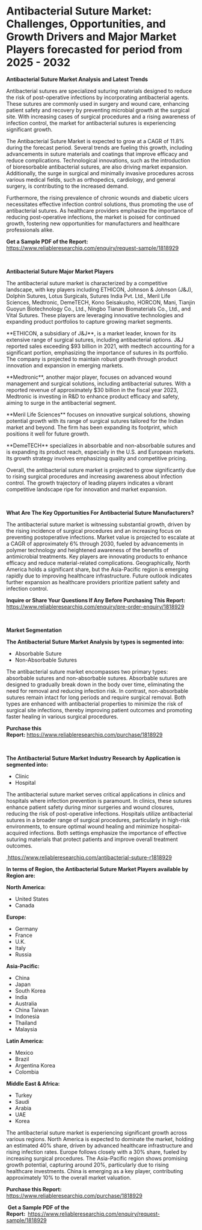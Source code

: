 <p><h1>Antibacterial Suture Market: Challenges, Opportunities, and Growth Drivers and Major Market Players forecasted for period from 2025 - 2032</h1></p><p><strong>Antibacterial Suture Market Analysis and Latest Trends</strong></p>
<p><p>Antibacterial sutures are specialized suturing materials designed to reduce the risk of post-operative infections by incorporating antibacterial agents. These sutures are commonly used in surgery and wound care, enhancing patient safety and recovery by preventing microbial growth at the surgical site. With increasing cases of surgical procedures and a rising awareness of infection control, the market for antibacterial sutures is experiencing significant growth.</p><p>The Antibacterial Suture Market is expected to grow at a CAGR of 11.8% during the forecast period. Several trends are fueling this growth, including advancements in suture materials and coatings that improve efficacy and reduce complications. Technological innovations, such as the introduction of bioresorbable antibacterial sutures, are also driving market expansion. Additionally, the surge in surgical and minimally invasive procedures across various medical fields, such as orthopedics, cardiology, and general surgery, is contributing to the increased demand.</p><p>Furthermore, the rising prevalence of chronic wounds and diabetic ulcers necessitates effective infection control solutions, thus promoting the use of antibacterial sutures. As healthcare providers emphasize the importance of reducing post-operative infections, the market is poised for continued growth, fostering new opportunities for manufacturers and healthcare professionals alike.</p></p>
<p><strong>Get a Sample PDF of the Report:&nbsp;</strong> <a href="https://www.reliableresearchiq.com/enquiry/request-sample/1818929?utm_campaign=2333&utm_medium=2&utm_source=Github&utm_content=ia&utm_term=13042025&utm_id=antibacterial-suture">https://www.reliableresearchiq.com/enquiry/request-sample/1818929</a></p>
<p>&nbsp;</p>
<p><strong>Antibacterial Suture Major Market Players</strong></p>
<p><p>The antibacterial suture market is characterized by a competitive landscape, with key players including ETHICON, Johnson & Johnson (J&J), Dolphin Sutures, Lotus Surgicals, Sutures India Pvt. Ltd., Meril Life Sciences, Medtronic, DemeTECH, Kono Seisakusho, HORCON, Mani, Tianjin Guoyun Biotechnology Co., Ltd., Ningbo Tianan Biomaterials Co., Ltd., and Vital Sutures. These players are leveraging innovative technologies and expanding product portfolios to capture growing market segments.</p><p>**ETHICON, a subsidiary of J&J**, is a market leader, known for its extensive range of surgical sutures, including antibacterial options. J&J reported sales exceeding $93 billion in 2021, with medtech accounting for a significant portion, emphasizing the importance of sutures in its portfolio. The company is projected to maintain robust growth through product innovation and expansion in emerging markets.</p><p>**Medtronic**, another major player, focuses on advanced wound management and surgical solutions, including antibacterial sutures. With a reported revenue of approximately $30 billion in the fiscal year 2023, Medtronic is investing in R&D to enhance product efficacy and safety, aiming to surge in the antibacterial segment.</p><p>**Meril Life Sciences** focuses on innovative surgical solutions, showing potential growth with its range of surgical sutures tailored for the Indian market and beyond. The firm has been expanding its footprint, which positions it well for future growth.</p><p>**DemeTECH** specializes in absorbable and non-absorbable sutures and is expanding its product reach, especially in the U.S. and European markets. Its growth strategy involves emphasizing quality and competitive pricing.</p><p>Overall, the antibacterial suture market is projected to grow significantly due to rising surgical procedures and increasing awareness about infection control. The growth trajectory of leading players indicates a vibrant competitive landscape ripe for innovation and market expansion.</p></p>
<p>&nbsp;</p>
<p><strong>What Are The Key Opportunities For Antibacterial Suture Manufacturers?</strong></p>
<p><p>The antibacterial suture market is witnessing substantial growth, driven by the rising incidence of surgical procedures and an increasing focus on preventing postoperative infections. Market value is projected to escalate at a CAGR of approximately 6% through 2030, fueled by advancements in polymer technology and heightened awareness of the benefits of antimicrobial treatments. Key players are innovating products to enhance efficacy and reduce material-related complications. Geographically, North America holds a significant share, but the Asia-Pacific region is emerging rapidly due to improving healthcare infrastructure. Future outlook indicates further expansion as healthcare providers prioritize patient safety and infection control.</p></p>
<p><strong>Inquire or Share Your Questions If Any Before Purchasing This Report:</strong> <a href="https://www.reliableresearchiq.com/enquiry/pre-order-enquiry/1818929?utm_campaign=2333&utm_medium=2&utm_source=Github&utm_content=ia&utm_term=13042025&utm_id=antibacterial-suture">https://www.reliableresearchiq.com/enquiry/pre-order-enquiry/1818929</a></p>
<p>&nbsp;</p>
<p><strong>Market Segmentation</strong></p>
<p><strong>The Antibacterial Suture Market Analysis by types is segmented into:</strong></p>
<p><ul><li>Absorbable Suture</li><li>Non-Absorbable Sutures</li></ul></p>
<p><p>The antibacterial suture market encompasses two primary types: absorbable sutures and non-absorbable sutures. Absorbable sutures are designed to gradually break down in the body over time, eliminating the need for removal and reducing infection risk. In contrast, non-absorbable sutures remain intact for long periods and require surgical removal. Both types are enhanced with antibacterial properties to minimize the risk of surgical site infections, thereby improving patient outcomes and promoting faster healing in various surgical procedures.</p></p>
<p><strong>Purchase this Report:&nbsp;</strong><a href="https://www.reliableresearchiq.com/purchase/1818929?utm_campaign=2333&utm_medium=2&utm_source=Github&utm_content=ia&utm_term=13042025&utm_id=antibacterial-suture">https://www.reliableresearchiq.com/purchase/1818929</a></p>
<p>&nbsp;</p>
<p><strong>The Antibacterial Suture Market Industry Research by Application is segmented into:</strong></p>
<p><ul><li>Clinic</li><li>Hospital</li></ul></p>
<p><p>The antibacterial suture market serves critical applications in clinics and hospitals where infection prevention is paramount. In clinics, these sutures enhance patient safety during minor surgeries and wound closures, reducing the risk of post-operative infections. Hospitals utilize antibacterial sutures in a broader range of surgical procedures, particularly in high-risk environments, to ensure optimal wound healing and minimize hospital-acquired infections. Both settings emphasize the importance of effective suturing materials that protect patients and improve overall treatment outcomes.</p></p>
<p><a href="https://www.reliableresearchiq.com/antibacterial-suture-r1818929?utm_campaign=2333&utm_medium=2&utm_source=Github&utm_content=ia&utm_term=13042025&utm_id=antibacterial-suture">&nbsp;https://www.reliableresearchiq.com/antibacterial-suture-r1818929</a></p>
<p><strong>In terms of Region, the Antibacterial Suture Market Players available by Region are:</strong></p>
<p>
    <p> <strong> North America: </strong>
        <ul>
            <li>United States</li>
            <li>Canada</li>
        </ul>
        </p> 
    <p> <strong> Europe: </strong>
        <ul>
            <li>Germany</li>
            <li>France</li>
            <li>U.K.</li>
            <li>Italy</li>
            <li>Russia</li>
        </ul>
        </p> 
    <p> <strong> Asia-Pacific: </strong>
        <ul>
            <li>China</li>
            <li>Japan</li>
            <li>South Korea</li>
            <li>India</li>
            <li>Australia</li>
            <li>China Taiwan</li>
            <li>Indonesia</li>
            <li>Thailand</li>
            <li>Malaysia</li>
        </ul>
        </p> 
    <p> <strong> Latin America: </strong>
        <ul>
            <li>Mexico</li>
            <li>Brazil</li>
            <li>Argentina Korea</li>
            <li>Colombia</li>
        </ul>
        </p> 
    <p> <strong> Middle East & Africa: </strong>
        <ul>
            <li>Turkey</li>
            <li>Saudi</li>
            <li>Arabia</li>
            <li>UAE</li>
            <li>Korea</li>
        </ul>
    </p>
    </p>
<p><p>The antibacterial suture market is experiencing significant growth across various regions. North America is expected to dominate the market, holding an estimated 40% share, driven by advanced healthcare infrastructure and rising infection rates. Europe follows closely with a 30% share, fueled by increasing surgical procedures. The Asia-Pacific region shows promising growth potential, capturing around 20%, particularly due to rising healthcare investments. China is emerging as a key player, contributing approximately 10% to the overall market valuation.</p></p>
<p><strong>Purchase this Report: </strong><a href="https://www.reliableresearchiq.com/purchase/1818929?utm_campaign=2333&utm_medium=2&utm_source=Github&utm_content=ia&utm_term=13042025&utm_id=antibacterial-suture">https://www.reliableresearchiq.com/purchase/1818929</a></p>
<p>&nbsp;<strong>Get a Sample PDF of the Report:&nbsp;&nbsp;</strong><a href="https://www.reliableresearchiq.com/enquiry/request-sample/1818929?utm_campaign=2333&utm_medium=2&utm_source=Github&utm_content=ia&utm_term=13042025&utm_id=antibacterial-suture">https://www.reliableresearchiq.com/enquiry/request-sample/1818929</a></p>
<p><strong></strong></p>
<p><p></p><p></p><p></p></p>